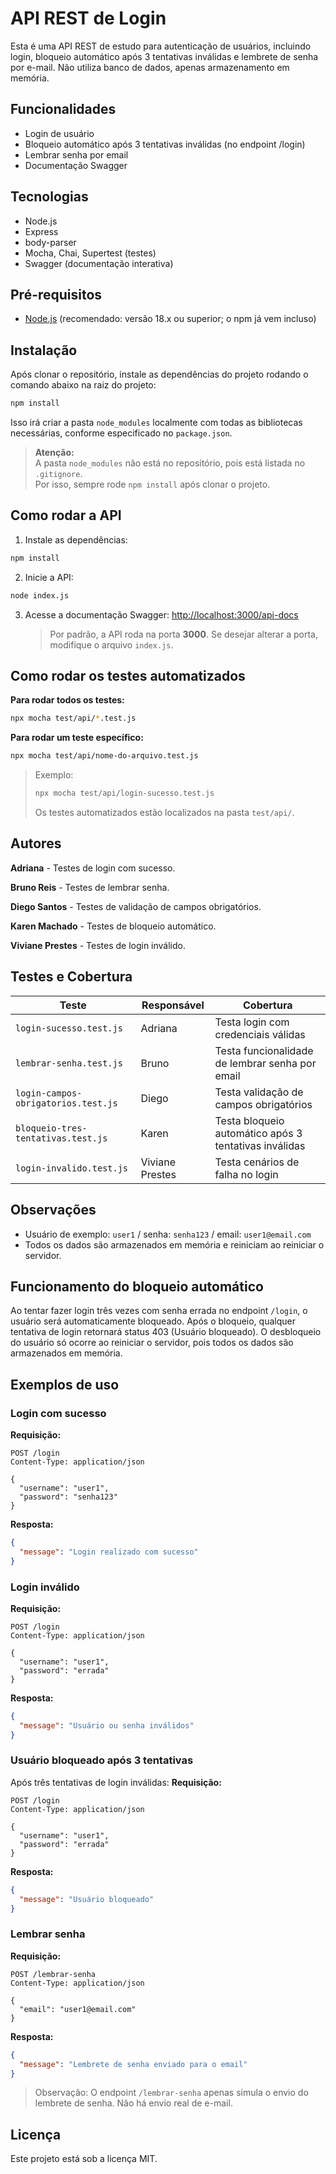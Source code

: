 # API REST de Login

Esta é uma API REST de estudo para autenticação de usuários, incluindo login, bloqueio automático após 3 tentativas inválidas e lembrete de senha por e-mail. Não utiliza banco de dados, apenas armazenamento em memória.

## Funcionalidades

- Login de usuário
- Bloqueio automático após 3 tentativas inválidas (no endpoint /login)
- Lembrar senha por email
- Documentação Swagger

## Tecnologias

- Node.js
- Express
- body-parser
- Mocha, Chai, Supertest (testes)
- Swagger (documentação interativa)

## Pré-requisitos

- [Node.js](https://nodejs.org/) (recomendado: versão 18.x ou superior; o npm já vem incluso)

## Instalação

Após clonar o repositório, instale as dependências do projeto rodando o comando abaixo na raiz do projeto:

```bash
npm install
```

Isso irá criar a pasta `node_modules` localmente com todas as bibliotecas necessárias, conforme especificado no `package.json`.

> **Atenção:**  
> A pasta `node_modules` não está no repositório, pois está listada no `.gitignore`.  
> Por isso, sempre rode `npm install` após clonar o projeto.

## Como rodar a API

1. Instale as dependências:

```bash
npm install
```

2. Inicie a API:

```bash
node index.js
```

3. Acesse a documentação Swagger:
   [http://localhost:3000/api-docs](http://localhost:3000/api-docs)
   > Por padrão, a API roda na porta **3000**. Se desejar alterar a porta, modifique o arquivo `index.js`.

## Como rodar os testes automatizados

**Para rodar todos os testes:**

```bash
npx mocha test/api/*.test.js
```

**Para rodar um teste específico:**

```bash
npx mocha test/api/nome-do-arquivo.test.js
```

> Exemplo:
>
> ```bash
> npx mocha test/api/login-sucesso.test.js
> ```
>
> Os testes automatizados estão localizados na pasta `test/api/`.

## Autores

**Adriana** - Testes de login com sucesso.

**Bruno Reis** - Testes de lembrar senha.

**Diego Santos** - Testes de validação de campos obrigatórios.

**Karen Machado** - Testes de bloqueio automático.

**Viviane Prestes** - Testes de login inválido.



## Testes e Cobertura

| Teste                               | Responsável     | Cobertura                                             |
| ----------------------------------- | --------------- | ----------------------------------------------------- |
| `login-sucesso.test.js`             | Adriana         | Testa login com credenciais válidas                   |
| `lembrar-senha.test.js`             | Bruno           | Testa funcionalidade de lembrar senha por email       |
| `login-campos-obrigatorios.test.js` | Diego           | Testa validação de campos obrigatórios                |
| `bloqueio-tres-tentativas.test.js`  | Karen           | Testa bloqueio automático após 3 tentativas inválidas |
| `login-invalido.test.js`            | Viviane Prestes | Testa cenários de falha no login                      |

## Observações

- Usuário de exemplo: `user1` / senha: `senha123` / email: `user1@email.com`
- Todos os dados são armazenados em memória e reiniciam ao reiniciar o servidor.

## Funcionamento do bloqueio automático

Ao tentar fazer login três vezes com senha errada no endpoint `/login`, o usuário será automaticamente bloqueado. Após o bloqueio, qualquer tentativa de login retornará status 403 (Usuário bloqueado). O desbloqueio do usuário só ocorre ao reiniciar o servidor, pois todos os dados são armazenados em memória.

## Exemplos de uso

### Login com sucesso

**Requisição:**

```http
POST /login
Content-Type: application/json

{
  "username": "user1",
  "password": "senha123"
}
```

**Resposta:**

```json
{
  "message": "Login realizado com sucesso"
}
```

### Login inválido

**Requisição:**

```http
POST /login
Content-Type: application/json

{
  "username": "user1",
  "password": "errada"
}
```

**Resposta:**

```json
{
  "message": "Usuário ou senha inválidos"
}
```

### Usuário bloqueado após 3 tentativas

Após três tentativas de login inválidas:
**Requisição:**

```http
POST /login
Content-Type: application/json

{
  "username": "user1",
  "password": "errada"
}
```

**Resposta:**

```json
{
  "message": "Usuário bloqueado"
}
```

### Lembrar senha

**Requisição:**

```http
POST /lembrar-senha
Content-Type: application/json

{
  "email": "user1@email.com"
}
```

**Resposta:**

```json
{
  "message": "Lembrete de senha enviado para o email"
}
```

> Observação: O endpoint `/lembrar-senha` apenas simula o envio do lembrete de senha. Não há envio real de e-mail.

## Licença

Este projeto está sob a licença MIT.
